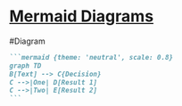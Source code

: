 # [Mermaid Diagrams](https://sli.dev/features/mermaid.html)

#Diagram 

````md
```mermaid {theme: 'neutral', scale: 0.8}
graph TD
B[Text] --> C{Decision}
C -->|One| D[Result 1]
C -->|Two| E[Result 2]
```
````